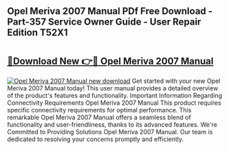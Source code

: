 ## Opel Meriva 2007 Manual PDf Free Download - Part-357 Service Owner Guide - User Repair Edition T52X1

# <h2><a href="http://cf24600.oget.top/?id=Opel+Meriva+2007+Manual">🔗Download New 👉🔴 Opel Meriva 2007 Manual</a></h2>

[![Opel Meriva 2007 Manual new download](https://i.imgur.com/5g1atiW.png)](http://cf24600.oget.top/?id=Opel+Meriva+2007+Manual)
Get started with your new Opel Meriva 2007 Manual today! This user manual provides a detailed overview of the product's features and functionality. Important Information Regarding Connectivity Requirements Opel Meriva 2007 Manual This product requires specific connectivity requirements for optimal performance. This remarkable Opel Meriva 2007 Manual offers a seamless blend of functionality and user-friendliness, thanks to its advanced features. We're Committed to Providing Solutions Opel Meriva 2007 Manual. Our team is dedicated to resolving your concerns promptly and efficiently.
